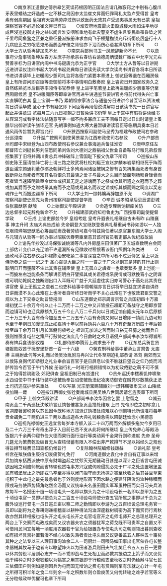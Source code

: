 <!-- { "loadSidebar": true } -->
　　○南京浙江道御史傅宗皋乞究误药根因明正国法且谓几微窾窍之中别有心腹爪牙表里蟠结之奸造成一定不移之局因参太监崔文昇而归罪司礼太监卢受得旨  皇考素有弱疾嗣因  皇祖宾天哀痛劳瘁过伤以致医药无效其卢受通夷事属无有已蒙  皇祖深察宽容不必追论崔文昇已有旨
　　○淮安府地震雷火击毁城楼大雨如注平地尽成巨浸巡按御史孙之益以闻言淮安咽喉重地有此灾警变不虚生且黎民重罹昏垫之苦千里尽同鱼鳖之区兼之重征叠派按册诛求血肉飞于棰楚枷锁充斥街衢疫厉盛行十人九病应比之穷氓悉鬼形而鴶面守催之胥役亦下泪而伤心语甚痛切章下所司
　　○大学士方从哲再辞加恩不允
　　○南京兵部尚书卫一凤疏辞新命不允
　　○以詹事府少詹事钱象坤左春方左庶子孙承宗右春坊右谕德周炳谟魏广微右中允李光元右赞善李标为日讲官内阁中书冯键唐允恭为正字官
　　○大学士方从哲等以日讲期近进讲读仪注四书起大学尚书起尧典每日讲读先读大学次读尚书讲官各将本日所读书进讲讲读毕上进暖阁少憩司礼监将各衙门紧要本章进上  御览臣等退在西厢房候  皇上有所咨问即召臣等至御前将本中事情明白敷奏庶  皇上睿资日开国家政务久之自然练熟览本后臣等率领侍书官恭侍  皇上进字笔若皇上欲再进暖阁少憩臣等仍至西厢房候若  皇不进暖阁臣等即率讲官再进午讲通鉴节要讲官务将前代得失兴亡事实直解明白其  皇上宝训一书乃  累朝祖宗家法合与通鉴分日进讲今昔互证以资法戒每日讲读毕或  圣心于书有疑乞即下问臣等再用俗说讲解每日该读书先一日讲官写起止并讲章进  览每月三六九日视朝之日暂免讲书仍望  皇上于宫中有暇将讲读经书从容温习或看字体法帖随意写字一幅不拘多寡庶工夫不间每日定以日出时请皇上蚤膳毕出御讲读午膳毕还官  先朝事例如遇大寒大暑暂辍讲读容臣等临期具奏本日若遇风雨传旨暂免得旨允行
　　○升狭西按察司副使马呈秀为福建布政使司右参政分巡漳南
　　○升湖广按察司副使黄景星为江西布政使司右参政
　　○升户部贵州司郎中宋继登为山西布政使司右参议兼佥事海运兵备驻淮安
　　○庚申原任左都督阵亡刘綎长男刘佶愿同弟刘佐刘大德刘之鼎捐祖父世业自备鞍马行粮兄弟叔侄招集家丁旧将并调川贵总兵冲锋破阵上雪国耻下报父仇章下所司
　　○巡按山东御史陈王庭请恤阵亡将士谓三路之败武将杜松刘綎王宣赵梦麟麻岩辈相继死于阵而道臣潘宗颜通判董尔砺及朝鲜将士多殉焉闻诸臣被祸之惨有百矢猬集而死者有身首数断异处而死者有知其名将恨杀其最骁之爱子与最大之头目而破腹刳肠粉身锉骨而死者皆当速降明旨亟令优恤或招其无定之游魂而予之祭或妆其所遗之衣冠而予之葬或加其爵而予之赠或录其裔而予之荫或易其名而议之谥或标其额而赐之祠庶以奖忠魂作士气而振边疆章下所司
　　○大学士刘一燝韩爌再辞加恩不允
　　○调湖广按察司副使史高先为贵州按察司副使提督学政
　　○辛酉  诚孝昭皇后忌辰遣彭城伯张嘉猷祭  献陵
　　○上始御文华殿讲读
　　○命造专理新饷银库关防
　　○三边总督李起元辞免新命不允
　　○升福建邵武府知府鲁史为广西按察司副使提督学政
　　○壬戌  上谕吏部兹今岁  皇祖考妣  皇考升遐丧礼相继自古未有昨  山陵襄事  神主升祔  太庙大典告成前  先帝嗣登大宝继朕登极典礼綦重尚书孙如游以一人独任艰烦殚竭忠猷悉心筹画勋庸茂著劳绩可嘉今特兹简任著以原官兼东阁大学士入阁与元辅方从哲等一同办事以昭朕优眷劳臣至意其该司官员著吏部从优纪叙故谕
　　○上谕先年抄没过冯保张诚姚澜等凡内外房屋庄田俱著厂卫五城查数明白会同工部估计变价以充辽饷不许遗漏所有见徵收过租银著该衙门照例年终类进
　　○通政司添注右参议吕邦燿陈治安吃紧二事言深宫之中所习者不过近侍乞  皇上以近侍所奏之语一一记之于  圣心召见大臣之时一一咨之于广众以剖其是非酌其行止则聪明日开而壅蔽不生此其责在辅臣使  皇上无孤立之虞者一也章奏繁多  皇上岂能一一而披左右岂能条条而解讲臣明白开譬择其或关君德或系民情或可默挽宵小之阴谋或可明助乾纲之独断则出口入耳既可广益于大廷虚往实归亦可警心于燕处此其责在讲官使  皇上无孤立之虞者二也吏科给事中周朝瑞亦言日讲将举日益宜求讲自讲终日讲而漠不关心此难在上也听者自听终日听而学不关心此难在下也敬效君臣交警之规以为上下交泰之助旨皆报闻
　　○山东道御史郑宗周言京营之兵国初四十万嘉靖初犹二十余万今何以止十二万而十二万之中又非皆投石超距可备战守之用即京营而边镇可知也辽兵原额九万五千今止八万二千兵何以日减辽饷自隆庆元年以后原额二十万三千九百有奇今加至五十二万五千六百有奇饷又何以日增即一镇而九边可知也至于年例日加漫无底止如嘉靖十年以前兵饷共六百八十万有奇至万历四十年后顿增至四千余万日引月长滥觞何极考之  祖训无加派之苦而财自裕无召募之扰而兵自强则惟亟复屯盐之策严行鼓铸之法庶几今日救时之术且语侵户部尚书李汝华得旨所奏有禆兵食该部议覆
　　○礼部侍郎李腾芳上疏求去不许
　　○辽东总兵贺世贤塘报败奴酋于抚安堡斩首一百一十六级
　　○癸亥刑科给事中董承业言祭告  太庙捧  主祧祔此何等大礼而以侯吴汝胤驸马冉兴让代冬至期迫礼部恭请  圣驾  南郊而又以侯陈良弼代即恭慰之礼业奉俞旨百官于是日屏息以俟不胜就日望云之仰乃焂而鸿胪传旨令百官于午门外候  册谥行礼一时班行相顾错愕以为初政倦勤之萌不可不慎之于始得旨祧祔及  郊祀俱查  皇祖旧制已有旨遣代
　　○贵州巡抚李橒奏饥仲啸聚水西诏使中书于纬行装中途被劫奉旨诏使被劫法纪凌夷防御安在贼党尽数擒获正法土司抗违庇护参来重处
　　○以写篆  光宗册宝赐辅臣刘一燝韩爌银币又以  山陵祗役加赐一燝
　　○巡按江西御史张铨奏南城县民吴焕八世同居请乞旌表章下所司
　　○甲子  上御文华殿讲读
　　○户部尚书李汝华因言乞罢  上慰留之
　　○蠲云南贡金二千两巡抚沈敬炌言辽饷督催甚急贡金措处维艰  上曰  先帝即位之初轸念几省凋废著罢税务以苏民困今既称地方加派辽饷措处烦难朕心悯恻特允所请准将每年贡金蠲免二千两仍进三千两以备成造各大典礼钱粮急需以昭朝廷恤念小民德意
　　○巡视光禄御史王远宜言每岁本寺额入该二十四万两而外解额多拖欠今岁用已及二十六万三千有奇出浮于入目前已苦不支从此将何所继顷  皇上传免养心等殿汤饭银六千余两仰窥节俭大德而果行面行油行等类动索千金果行则称进献  先帝  圣母几筵尤为繁费乾没破冒无从查核储蓄有限入不偿出非严敕撙节不足以裕经久之规也得旨撙节经费已知查核仍候旨行
　　○复除翰林院编修钱谦益
　　○谕礼部  皇考梓宫在殡朕值生辰倍切哀痛贺礼免行
　　○河南道御史袁化中言自有辽事以来增兵加饷东括西派使中原有财竭盗起之忧殄灭无期骚动日甚是以深计之臣皆言屯田诚欲因地之利赡师旅而省转输也然屯事方兴寇或伺隙侵扰必先于广平之处连置墩堡盖民有城堡居止之所即戎马卒至亦得以闭门拒守而无抢掠之害至秋收之后其谷豆草束屯积于中此屯之最先最急者也于外则度地形高下因水路之便建阡陌浚沟洫种稼穑而限戎马务使声势犄角屹然金汤而又议统率夫名虽田而实军军虽种田而实日习夫兵法故每军一名授田十亩一顷设屯头一名即以旗头为之十顷设屯长一名即以总甲为之五十顷设屯官一员即以把总为之二百五十顷设屯师使分查五官所属之事即以千总为之腹外设巡行督屯一员日巡丘亩以察二师之勤惰即以参游为之五百顷设总理屯务官一员即以副将为之春耕则递相稽查以耕种得法沟洫深邃栽树稠密为高下而赏罚行焉秋收亦然其转相报也屯头开之屯长屯长开之屯官屯官开之屯师屯师开之总理总理开之两台上下交察而屯政成矣而又议农器夫农之须器犹军之荷戈既不可责军之自置又不可借用民间宜每地一顷度用农器若干官为给银置办专使屯头司之朝则领出暮则查收如有损坏具禀补置若漫不经心以致失落者责比屯头而又议更番盖五人夥种五十亩矣其种之之法专以三人理田事沟洫余二人一司厨灶一司喂马如田事出屯官催各屯长整束器械其牧马于边者专以瞭望烽火以为田者游兵则田夫气壮矣且令五人五日一更番以休其劳役平居则心志齐一而不乖即战斗生死相卫而必救其振边之上策乎而又议优恤于耕种之时少增钱粮以为犒赏之用其银即于行粮动支至秋收之时仍给斛斗官七民三依佃田户则例如是则因兵为屯而国无增饷之费屯有赏赐则军有乐就之心计一年屯之所得可积半年之食二年则余一年之积数年则仓盈庾羡又何忧转输之难乎若官等义无分粒候政举优擢可也章下所司
